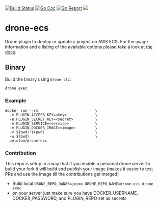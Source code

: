 [![Build Status](https://cloud.drone.io/api/badges/josmo/drone-ecs/status.svg)](https://cloud.drone.io/josmo/drone-ecs)
[![Go Doc](https://godoc.org/github.com/josmo/drone-ecs?status.svg)](http://godoc.org/github.com/josmo/drone-ecs)
[![Go Report](https://goreportcard.com/badge/github.com/josmo/drone-ecs)](https://goreportcard.com/report/github.com/josmo/drone-ecs)
[![](https://images.microbadger.com/badges/image/peloton/drone-ecs.svg)](https://microbadger.com/images/peloton/drone-ecs "Get your own image badge on microbadger.com")

# drone-ecs


Drone plugin to deploy or update a project on AWS ECS. For the usage information and a listing of the available options please take a look at [the docs](DOCS.md).

## Binary

Build the binary using `drone cli`:

```
drone exec
```

### Example

```
docker run --rm                          \
  -e PLUGIN_ACCESS_KEY=<key>             \
  -e PLUGIN_SECRET_KEY=<secret>          \
  -e PLUGIN_SERVICE=<service>            \  
  -e PLUGIN_DOCKER_IMAGE=<image>         \
  -v $(pwd):$(pwd)                       \
  -w $(pwd)                              \
  peloton/drone-ecs
```

### Contribution

This repo is setup in a way that if you enable a personal drone server to build your fork it will
 build and publish your image (makes it easier to test PRs and use the image till the contributions get merged)
 
* Build local ```DRONE_REPO_OWNER=josmo DRONE_REPO_NAME=drone-ecs drone exec```
* on your server just make sure you have DOCKER_USERNAME, DOCKER_PASSWORD, and PLUGIN_REPO set as secrets
